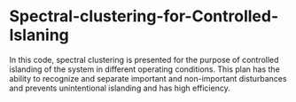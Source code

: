 # Spectral-clustering-for-Controlled-Islaning
In this code, spectral clustering is presented for the purpose of controlled islanding of the system in different operating conditions. 
This plan has the ability to recognize and separate important and non-important disturbances and prevents unintentional islanding and has high efficiency.
